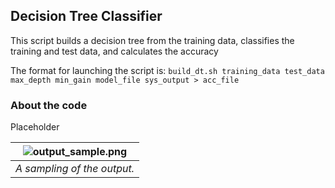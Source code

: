
Decision Tree Classifier
---

This script builds a decision tree from the training data, classifies the training and test data, and calculates the accuracy

The format for launching the script is:
```build_dt.sh training_data test_data max_depth min_gain model_file sys_output > acc_file```


### About the code
Placeholder

| ![output_sample.png](output_sample.png) | 
|:--:| 
| *A sampling of the output.* |



